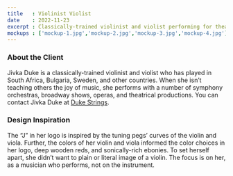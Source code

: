 ```yaml
---
title   : Violinist Violist
date    : 2022-11-23
excerpt : Classically-trained violinist and violist performing for theatrical, orchestral, and community events.
mockups : ['mockup-1.jpg','mockup-2.jpg','mockup-3.jpg','mockup-4.jpg'] 
---
```


### About the Client

Jivka Duke is a classically-trained violinist and violist who has played in South Africa, Bulgaria, Sweden, and other countries. When she isn’t teaching others the joy of music, she performs with a number of symphony orchestras, broadway shows, operas, and theatrical productions. You can contact Jivka Duke at [Duke Strings](https://dukestrings.com).

### Design Inspiration

The “J” in her logo is inspired by the tuning pegs’ curves of the violin and viola. Further, the colors of her violin and viola informed the color choices in her logo, deep wooden reds, and sonically-rich ebonies. To set herself apart, she didn’t want to plain or literal image of a violin. The focus is on her, as a musician who performs, not on the instrument.

